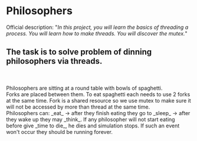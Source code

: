 # Philosophers

Official description:
"_In this project, you will learn the basics of threading a process. You will learn how to make threads. You will discover the mutex._"

## The task is to solve problem of dinning philosophers via threads. 
<br>
<br>Philosophers are sitting at a round table with bowls of spaghetti. 
<br>Forks are placed between them. To eat spaghetti each needs to use 2 forks at the same time. Fork is a shared resource so we use mutex to make sure it will not be accessed by more than thread at the same time.
<br>Philosophers can: _eat_ -> after they finish eating they go to _sleep_ -> after they wake up they may _think_. If any philosopher will not start eating before give _time to die_, he dies and simulation stops. If such an event won't occur they should be running forever.
